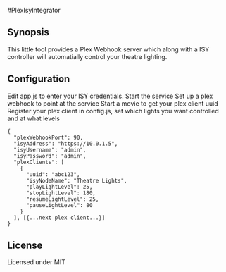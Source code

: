 ﻿#PlexIsyIntegrator

## Synopsis

This little tool provides a Plex Webhook server which along with a ISY controller will automatially control your theatre lighting.

## Configuration

Edit app.js to enter your ISY credentials. 
Start the service
Set up a plex webhook to point at the service
Start a movie to get your plex client uuid
Register your plex client in config.js, set which lights you want controlled and at what levels

	{
	  "plexWebhookPort": 90,
	  "isyAddress": "https://10.0.1.5",
	  "isyUsername": "admin",
	  "isyPassword": "admin",
	  "plexClients": [
		{
		  "uuid": "abc123",
		  "isyNodeName": "Theatre Lights",
		  "playLightLevel": 25,
		  "stopLightLevel": 180,
		  "resumeLightLevel": 25,
		  "pauseLightLevel": 80
		}
	  ], [{...next plex client...}]
	}

## License

Licensed under MIT